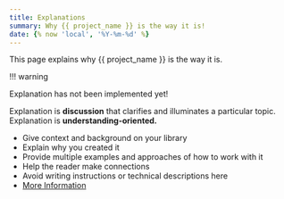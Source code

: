 ```yaml
---
title: Explanations
summary: Why {{ project_name }} is the way it is!
date: {% now 'local', '%Y-%m-%d' %}
---
```


This page explains why {{ project_name }} is the way it is.

!!! warning

   Explanation has not been implemented yet!

Explanation is **discussion** that clarifies and illuminates a particular topic. Explanation is **understanding-oriented.**

- Give context and background on your library
- Explain why you created it
- Provide multiple examples and approaches of how to work with it
- Help the reader make connections
- Avoid writing instructions or technical descriptions here
- [More Information](https://diataxis.fr/explanation/)
